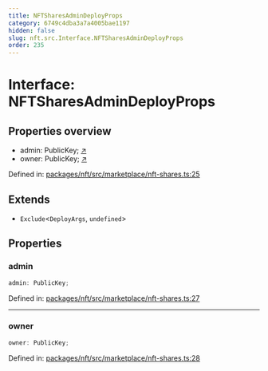 ```yaml
---
title: NFTSharesAdminDeployProps
category: 6749c4dba3a7a4005bae1197
hidden: false
slug: nft.src.Interface.NFTSharesAdminDeployProps
order: 235
---
```


# Interface: NFTSharesAdminDeployProps

## Properties overview

- admin:  PublicKey; [↗](#admin)
- owner:  PublicKey; [↗](#owner)

Defined in: [packages/nft/src/marketplace/nft-shares.ts:25](https://github.com/zkcloudworker/minatokens-lib/blob/main/packages/nft/src/marketplace/nft-shares.ts#L25)

## Extends

- `Exclude`\<`DeployArgs`, `undefined`\>

## Properties

### admin

```ts
admin: PublicKey;
```

Defined in: [packages/nft/src/marketplace/nft-shares.ts:27](https://github.com/zkcloudworker/minatokens-lib/blob/main/packages/nft/src/marketplace/nft-shares.ts#L27)

***

### owner

```ts
owner: PublicKey;
```

Defined in: [packages/nft/src/marketplace/nft-shares.ts:28](https://github.com/zkcloudworker/minatokens-lib/blob/main/packages/nft/src/marketplace/nft-shares.ts#L28)
